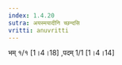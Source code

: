 ```yaml
---
index: 1.4.20
sutra: अयस्मयादीनि च्छन्दसि
vritti: anuvritti
---
```


भम् १/१ [1।4।18] ,पदम् 1/1 [1।4।14]